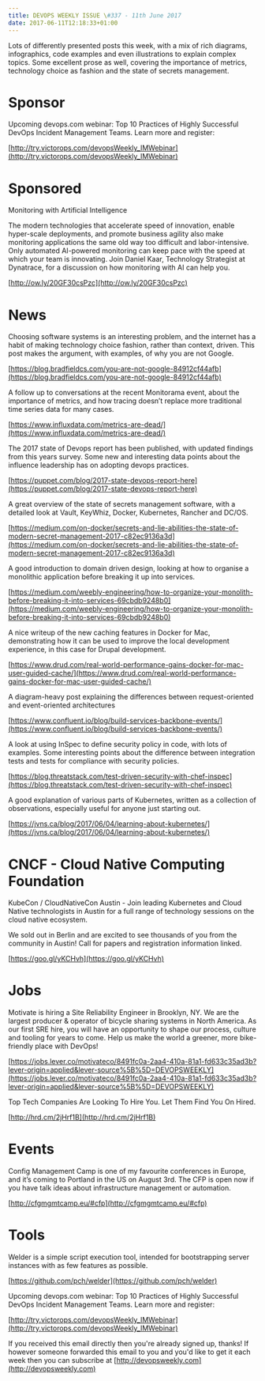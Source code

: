 ```yaml
---
title: DEVOPS WEEKLY ISSUE \#337 - 11th June 2017 
date: 2017-06-11T12:18:33+01:00
---
```


Lots of differently presented posts this week, with a mix of rich diagrams, infographics, code examples and even illustrations to explain complex topics. Some excellent prose as well, covering the importance of metrics, technology choice as fashion and the state of secrets management.


Sponsor
======

Upcoming devops.com webinar: Top 10 Practices of Highly Successful DevOps Incident Management Teams. Learn more and register:

[http://try.victorops.com/devopsWeekly_IMWebinar](http://try.victorops.com/devopsWeekly_IMWebinar)


Sponsored
========

Monitoring with Artificial Intelligence

The modern technologies that accelerate speed of innovation, enable hyper-scale deployments, and promote business agility also make monitoring applications the same old way too difficult and labor-intensive.  Only automated AI-powered monitoring can keep pace with the speed at which your team is innovating.  Join Daniel Kaar, Technology Strategist at Dynatrace, for a discussion on how monitoring with AI can help you.

[http://ow.ly/20GF30csPzc](http://ow.ly/20GF30csPzc)


News
====

Choosing software systems is an interesting problem, and the internet has a habit of making technology choice fashion, rather than context, driven. This post makes the argument, with examples, of why you are not Google.

[https://blog.bradfieldcs.com/you-are-not-google-84912cf44afb](https://blog.bradfieldcs.com/you-are-not-google-84912cf44afb)


A follow up to conversations at the recent Monitorama event, about the importance of metrics, and how tracing doesn’t replace more traditional time series data for many cases.

[https://www.influxdata.com/metrics-are-dead/](https://www.influxdata.com/metrics-are-dead/)


The 2017 state of Devops report has been published, with updated findings from this years survey. Some new and interesting data points about the influence leadership has on adopting devops practices.

[https://puppet.com/blog/2017-state-devops-report-here](https://puppet.com/blog/2017-state-devops-report-here)


A great overview of the state of secrets management software, with a detailed look at Vault, KeyWhiz, Docker, Kubernetes, Rancher and DC/OS.

[https://medium.com/on-docker/secrets-and-lie-abilities-the-state-of-modern-secret-management-2017-c82ec9136a3d](https://medium.com/on-docker/secrets-and-lie-abilities-the-state-of-modern-secret-management-2017-c82ec9136a3d)


A good introduction to domain driven design, looking at how to organise a monolithic application before breaking it up into services.

[https://medium.com/weebly-engineering/how-to-organize-your-monolith-before-breaking-it-into-services-69cbdb9248b0](https://medium.com/weebly-engineering/how-to-organize-your-monolith-before-breaking-it-into-services-69cbdb9248b0)


A nice writeup of the new caching features in Docker for Mac, demonstrating how it can be used to improve the local development experience, in this case for Drupal development.

[https://www.drud.com/real-world-performance-gains-docker-for-mac-user-guided-cache/](https://www.drud.com/real-world-performance-gains-docker-for-mac-user-guided-cache/)


A diagram-heavy post explaining the differences between request-oriented and event-oriented architectures

[https://www.confluent.io/blog/build-services-backbone-events/](https://www.confluent.io/blog/build-services-backbone-events/)


A look at using InSpec to define security policy in code, with lots of examples. Some interesting points about the difference between integration tests and tests for compliance with security policies.

[https://blog.threatstack.com/test-driven-security-with-chef-inspec](https://blog.threatstack.com/test-driven-security-with-chef-inspec)


A good explanation of various parts of Kubernetes, written as a collection of observations, especially useful for anyone just starting out.

[https://jvns.ca/blog/2017/06/04/learning-about-kubernetes/](https://jvns.ca/blog/2017/06/04/learning-about-kubernetes/)


CNCF - Cloud Native Computing Foundation
====

KubeCon / CloudNativeCon Austin - Join leading Kubernetes and Cloud Native technologists in Austin for a full range of technology sessions on the cloud native ecosystem.

We sold out in Berlin and are excited to see thousands of you from the community in Austin! Call for papers and registration information linked.

[https://goo.gl/yKCHvh](https://goo.gl/yKCHvh)


Jobs
====

Motivate is hiring a Site Reliability Engineer in Brooklyn, NY. We are the largest producer & operator of bicycle sharing systems in North America. As our first SRE hire, you will have an opportunity to shape our process, culture and tooling for years to come. Help us make the world a greener, more bike-friendly place with DevOps!

[https://jobs.lever.co/motivateco/8491fc0a-2aa4-410a-81a1-fd633c35ad3b?lever-origin=applied&lever-source%5B%5D=DEVOPSWEEKLY](https://jobs.lever.co/motivateco/8491fc0a-2aa4-410a-81a1-fd633c35ad3b?lever-origin=applied&lever-source%5B%5D=DEVOPSWEEKLY)


Top Tech Companies Are Looking To Hire You. Let Them Find You On Hired.

[http://hrd.cm/2jHrf1B](http://hrd.cm/2jHrf1B)


Events
======

Config Management Camp is one of my favourite conferences in Europe, and it’s coming to Portland in the US on August 3rd. The CFP is open now if you have talk ideas about infrastructure management or automation.

[http://cfgmgmtcamp.eu/#cfp](http://cfgmgmtcamp.eu/#cfp)


Tools
=====

Welder is a simple script execution tool, intended for bootstrapping server instances with as few features as possible.

[https://github.com/pch/welder](https://github.com/pch/welder)



Upcoming devops.com webinar: Top 10 Practices of Highly Successful DevOps Incident Management Teams. Learn more and register:

[http://try.victorops.com/devopsWeekly_IMWebinar](http://try.victorops.com/devopsWeekly_IMWebinar)



If you received this email directly then you're already signed up, thanks! If however someone forwarded this email to you and you'd like to get it each week then you can subscribe at [http://devopsweekly.com](http://devopsweekly.com)

